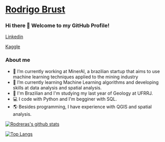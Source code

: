 # [Rodrigo Brust](https://www.linkedin.com/in/rodrigobrust/) 

### Hi there 👋 Welcome to my GitHub Profile! 

[Linkedin](https://www.linkedin.com/in/rodrigobrust/)

[Kaggle](https://www.kaggle.com/rodrigobrust/)



### About me

- 🔭 I’m currently working at MinerAI, a brazilian startup that aims to use machine learning techniques applied to the mining industry
- 🌱 I’m currently learning Machine Learning algorithms and developing skills at data analysis and spatial analysis.
- 💬 I'm Brazilian and I'm studying my last year of Geology at UFRRJ.
- 💻 I code with Python and I'm begginer with SQL.
- 🌎 Besides programming, I have experience with QGIS and spatial analysis.

[![Rodreras's github stats](https://github-readme-stats.vercel.app/api?username=rodreras)](https://github.com/anuraghazra/github-readme-stats)

[![Top Langs](https://github-readme-stats.vercel.app/api/top-langs/?username=anuraghazra&layout=compact)](https://github-readme-stats.vercel.app/api?username=rodreras)


